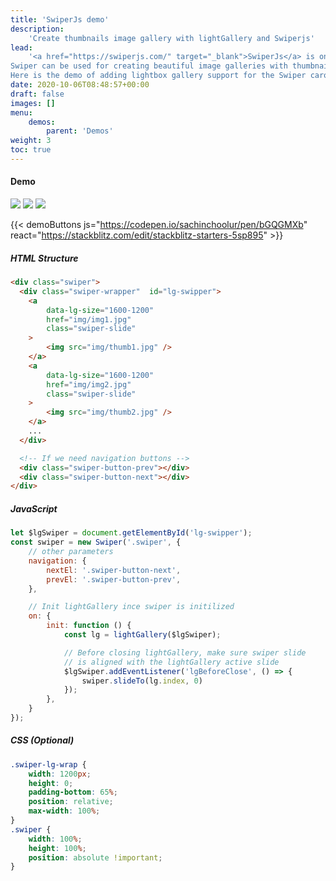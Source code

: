```yaml
---
title: 'SwiperJs demo'
description:
    'Create thumbnails image gallery with lightGallery and Swiperjs'
lead:
    '<a href="https://swiperjs.com/" target="_blank">SwiperJs</a> is one of the most popular JavaScript carousel/slider.
Swiper can be used for creating beautiful image galleries with thumbnails.
Here is the demo of adding lightbox gallery support for the Swiper carousel.'
date: 2020-10-06T08:48:57+00:00
draft: false
images: []
menu:
    demos:
        parent: 'Demos'
weight: 3
toc: true
---
```



#### Demo
<div class="swiper-lg-wrap">
    <div class="swiper">
    <div class="swiper-wrapper"  id="lg-swipper">
        <a
                data-lg-size="1600-1144"
                class="swiper-slide"
                data-src="https://images.unsplash.com/photo-1476842384041-a57a4f124e2e?ixlib=rb-1.2.1&ixid=MXwxMjA3fDB8MHxwaG90by1wYWdlfHx8fGVufDB8fHw%3D&auto=format&fit=crop&w=1600&q=80"
            >
                <img
                    class="img-responsive"
                    src="https://images.unsplash.com/photo-1476842384041-a57a4f124e2e?ixlib=rb-1.2.1&ixid=MXwxMjA3fDB8MHxwaG90by1wYWdlfHx8fGVufDB8fHw%3D&auto=format&fit=crop&w=1200&q=80"
                />
            </a>
            <a
                data-lg-size="1600-1067"
                class="swiper-slide"
                data-src="https://images.unsplash.com/photo-1505820013142-f86a3439c5b2?ixlib=rb-1.2.1&ixid=MXwxMjA3fDB8MHxwaG90by1wYWdlfHx8fGVufDB8fHw%3D&auto=format&fit=crop&w=1600&q=80"
            >
                <img
                    class="img-responsive"
                    src="https://images.unsplash.com/photo-1505820013142-f86a3439c5b2?ixlib=rb-1.2.1&ixid=MXwxMjA3fDB8MHxwaG90by1wYWdlfHx8fGVufDB8fHw%3D&auto=format&fit=crop&w=1200&q=80"
                />
            </a>
            <a
                data-lg-size="1600-1067"
                class="swiper-slide"
                data-src="https://images.unsplash.com/photo-1510414842594-a61c69b5ae57?ixlib=rb-1.2.1&ixid=MXwxMjA3fDB8MHxwaG90by1wYWdlfHx8fGVufDB8fHw%3D&auto=format&fit=crop&w=1600&q=80"
            >
                <img
                    class="img-responsive"
                    src="https://images.unsplash.com/photo-1510414842594-a61c69b5ae57?ixlib=rb-1.2.1&ixid=MXwxMjA3fDB8MHxwaG90by1wYWdlfHx8fGVufDB8fHw%3D&auto=format&fit=crop&w=1200&q=80"
                />
            </a>
    </div>
    <!-- If we need navigation buttons -->
    <div class="swiper-button-prev"></div>
    <div class="swiper-button-next"></div>
    </div>
</div>

{{< demoButtons js="https://codepen.io/sachinchoolur/pen/bGQGMXb" react="https://stackblitz.com/edit/stackblitz-starters-5sp895" >}}

##### HTML Structure

```html
<div class="swiper">
  <div class="swiper-wrapper"  id="lg-swipper">
    <a
        data-lg-size="1600-1200"
        href="img/img1.jpg"
        class="swiper-slide"
    >
        <img src="img/thumb1.jpg" />
    </a>
    <a
        data-lg-size="1600-1200"
        href="img/img2.jpg"
        class="swiper-slide"
    >
        <img src="img/thumb2.jpg" />
    </a>
    ...
  </div>

  <!-- If we need navigation buttons -->
  <div class="swiper-button-prev"></div>
  <div class="swiper-button-next"></div>
</div>
```

##### JavaScript

```js
let $lgSwiper = document.getElementById('lg-swipper');
const swiper = new Swiper('.swiper', {
    // other parameters
    navigation: {
        nextEl: '.swiper-button-next',
        prevEl: '.swiper-button-prev',
    },

    // Init lightGallery ince swiper is initilized
    on: {
        init: function () {
            const lg = lightGallery($lgSwiper);

            // Before closing lightGallery, make sure swiper slide
            // is aligned with the lightGallery active slide
            $lgSwiper.addEventListener('lgBeforeClose', () => {
                swiper.slideTo(lg.index, 0)
            });
        },
    }
});
```

##### CSS (Optional)

```css
.swiper-lg-wrap {
    width: 1200px;
    height: 0;
    padding-bottom: 65%;
    position: relative;
    max-width: 100%;
}
.swiper {
    width: 100%;
    height: 100%;
    position: absolute !important;
}

```

